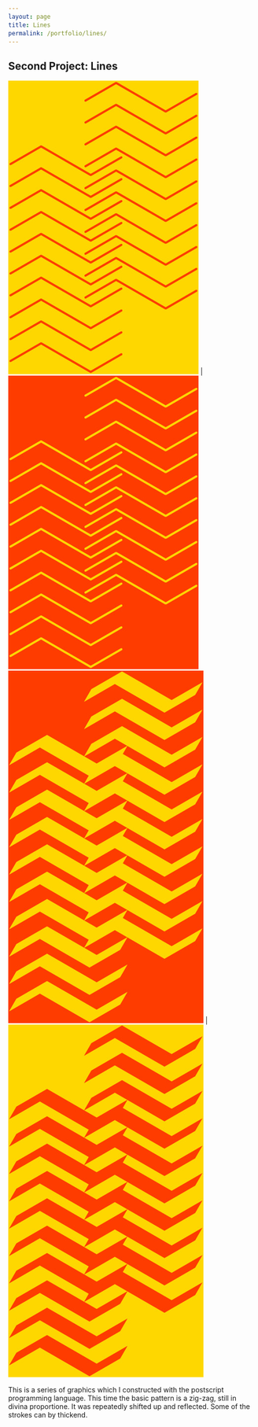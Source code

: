 ```yaml
---
layout: page
title: Lines
permalink: /portfolio/lines/
---
```


<h2>Second Project: Lines</h2>

![Folding](/assets/img/lines7-1.jpg) | ![Folding](/assets/img/lines7-2.jpg)
![Folding](/assets/img/lines_a.jpg)  | ![Folding](/assets/img/lines_b.jpg) 

This is a series of graphics which I constructed with the postscript programming language.
This time the basic pattern is a zig-zag, still in divina proportione.
It was repeatedly shifted up and reflected. Some of the strokes can by thickend.
